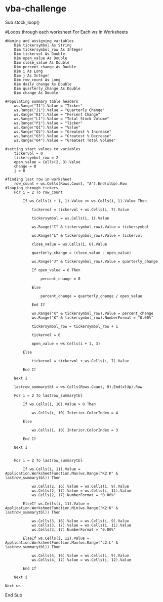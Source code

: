 # vba-challenge
Sub stock_loop()

  #Loops through each worksheet
    For Each ws In Worksheets

    #Naming and assigning variables
        Dim tickersymbol As String
        Dim tickersymbol_row As Integer
        Dim tickervol As Double
        Dim open_value As Double
        Dim close_value As Double
        Dim percent_change As Double
        Dim i As Long
        Dim j As Integer
        Dim row_count As Long
        Dim daily_change As Double
        Dim quarterly_change As Double
        Dim change As Double
    
    #Populating summary table headers
        ws.Range("I1").Value = "Ticker"
        ws.Range("J1").Value = "Quarterly Change"
        ws.Range("K1").Value = "Percent Change"
        ws.Range("L1").Value = "Total Stock Volume"
        ws.Range("P1").Value = "Ticker"
        ws.Range("Q1").Value = "Value"
        ws.Range("O2").Value = "Greatest % Increase"
        ws.Range("O3").Value = "Greatest % Decrease"
        ws.Range("O4").Value = "Greatest Total Volume"
        
    #setting start values to variables
        tickervol = 0
        tickersymbol_row = 2
        open_value = Cells(2, 3).Value
        change = 0
        j = 0

    #finding last row in worksheet
        row_count = ws.Cells(Rows.Count, "A").End(xlUp).Row
    #looping through tickers
        For i = 2 To row_count
    
            If ws.Cells(i + 1, 1).Value <> ws.Cells(i, 1).Value Then
        
                tickervol = tickervol + ws.Cells(i, 7).Value
            
                tickersymbol = ws.Cells(i, 1).Value
            
                ws.Range("I" & tickersymbol_row).Value = tickersymbol
            
                ws.Range("L" & tickersymbol_row).Value = tickervol
            
                close_value = ws.Cells(i, 6).Value
            
                quarterly_change = (close_value - open_value)
            
                ws.Range("J" & tickersymbol_row).Value = quarterly_change
                
                If open_value = 0 Then
                    
                    percent_change = 0
                    
                Else
                    
                    percent_change = quarterly_change / open_value
                    
                End If
                
                ws.Range("K" & tickersymbol_row).Value = percent_change
                ws.Range("K" & tickersymbol_row).NumberFormat = "0.00%"
            
                tickersymbol_row = tickersymbol_row + 1
            
                tickervol = 0
            
                open_value = ws.Cells(i + 1, 3)
            
            Else
        
                tickervol = tickervol + ws.Cells(i, 7).Value
            
            End If
        
        Next i
    
        lastrow_summarytbl = ws.Cells(Rows.Count, 9).End(xlUp).Row
    
        For i = 2 To lastrow_summarytbl
    
            If ws.Cells(i, 10).Value > 0 Then
            
                ws.Cells(i, 10).Interior.ColorIndex = 4
            
            Else
        
                ws.Cells(i, 10).Interior.ColorIndex = 3
            
            End If
        
        Next i
    
    
        For i = 2 To lastrow_summarytbl
    
            If ws.Cells(i, 11).Value = Application.WorksheetFunction.Max(ws.Range("K2:K" & lastrow_summarytbl)) Then
            
                ws.Cells(2, 16).Value = ws.Cells(i, 9).Value
                ws.Cells(2, 17).Value = ws.Cells(i, 11).Value
                ws.Cells(2, 17).NumberFormat = "0.00%"
            
            ElseIf ws.Cells(i, 11).Value = Application.WorksheetFunction.Min(ws.Range("K2:K" & lastrow_summarytbl)) Then
        
                ws.Cells(3, 16).Value = ws.Cells(i, 9).Value
                ws.Cells(3, 17).Value = ws.Cells(i, 11).Value
                ws.Cells(3, 17).NumberFormat = "0.00%"
            
            ElseIf ws.Cells(i, 12).Value = Application.WorksheetFunction.Max(ws.Range("L2:L" & lastrow_summarytbl)) Then
        
                ws.Cells(4, 16).Value = ws.Cells(i, 9).Value
                ws.Cells(4, 17).Value = ws.Cells(i, 12).Value
            
            End If
        
        Next i
        
    Next ws
    
    
End Sub
